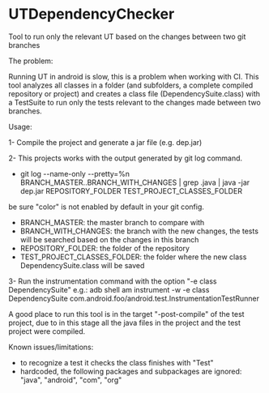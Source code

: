 UTDependencyChecker
===================

Tool to run only the relevant UT based on the changes between two git branches

The problem:

Running UT in android is slow, this is a problem when working with CI. 
This tool analyzes all classes in a folder (and subfolders, a complete compiled repository or project)
and creates a class file (DependencySuite.class) with a TestSuite to run only the tests relevant to 
the changes made between two branches.

Usage:

1- Compile the project and generate a jar file (e.g. dep.jar)

2- This projects works with the output generated by git log command.

- git log --name-only --pretty=%n BRANCH_MASTER..BRANCH_WITH_CHANGES | grep .java | java -jar dep.jar REPOSITORY_FOLDER TEST_PROJECT_CLASSES_FOLDER

be sure "color" is not enabled by default in your git config.

- BRANCH_MASTER: the master branch to compare with
- BRANCH_WITH_CHANGES: the branch with the new changes, the tests will be searched based on the changes in this branch
- REPOSITORY_FOLDER: the folder of the repository
- TEST_PROJECT_CLASSES_FOLDER: the folder where the new class DependencySuite.class will be saved

3- Run the instrumentation command with the option "-e class DependencySuite"
e.g.: adb shell am instrument -w -e class DependencySuite com.android.foo/android.test.InstrumentationTestRunner

A good place to run this tool is in the target "-post-compile" of the test project, due to in this stage all the
java files in the project and the test project were compiled.

Known issues/limitations:
- to recognize a test it checks the class finishes with "Test"
- hardcoded, the following packages and subpackages are ignored: "java", "android", "com", "org"
